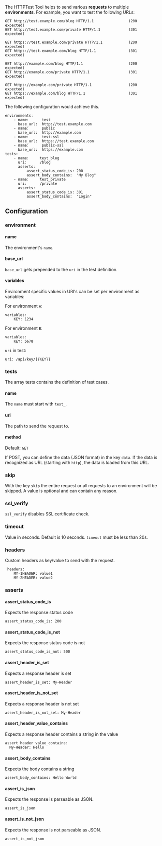 The HTTPTest Tool helps to send various **requests** to multiple **environments**. For example, you want to test the following URLs:

    GET http://test.example.com/blog HTTP/1.1                (200 expected)
    GET http://test.example.com/private HTTP/1.1             (301 expected)
    
    GET https://test.example.com/private HTTP/1.1            (200 expected)
    GET https://test.example.com/blog HTTP/1.1               (301 expected)

    GET http://example.com/blog HTTP/1.1                     (200 expected)
    GET http://example.com/private HTTP/1.1                  (301 expected)
    
    GET https://example.com/private HTTP/1.1                 (200 expected)
    GET https://example.com/blog HTTP/1.1                    (301 expected)

The following configuration would achieve this.

    environments:
        - name:      test
          base_url:  http://test.example.com
        - name:      public
          base_url:  http://example.com
        - name:      test-ssl
          base_url:  https://test.example.com
        - name:      public-ssl
          base_url:  https://example.com
    tests:
        - name:     test_blog
          uri:      /blog
          asserts:
              assert_status_code_is: 200
              assert_body_contains:  "My Blog"
        - name:     test_private
          uri:      /private
          asserts:
              assert_status_code_is: 301
              assert_body_contains:  "Login"

## Configuration

### environment

#### name

The environment's `name`.

#### base_url

`base_url` gets prepended to the `uri` in the test definition.

#### variables

Environment specific values in URI's can be set per environment as variables:

For environment `A`:

    variables:
        KEY: 1234

For environment `B`:

    variables:
        KEY: 5678

`uri` in test:

    uri: /api/key/{{KEY}}

### tests

The array tests contains the definition of test cases.

#### name

The `name` must start with `test_`.

#### uri

The path to send the request to.

#### method

Default: `GET`

If POST, you can define the data (JSON format) in the key `data`. If the data is recognized as URL (starting with `http`), the data is loaded from this URL.

### skip

With the key `skip` the entire request or all requests to an environment will be skipped. A value is optional and can contain any reason.

### ssl_verify

`ssl_verify` disables SSL certificate check.

### timeout

Value in seconds. Default is 10 seconds. `timeout` must be less than 20s.

### headers

Custom headers as key/value to send with the request.

     headers:
        MY-1HEADER: value1
        MY-2HEADER: value2

### asserts

#### assert_status_code_is
Expects the response status code

    assert_status_code_is: 200

#### assert_status_code_is_not
Expects the response status code is not

    assert_status_code_is_not: 500

#### assert_header_is_set
Expects a response header is set

    assert_header_is_set: My-Header

#### assert_header_is_not_set
Expects a response header is not set

    assert_header_is_not_set: My-Header

#### assert_header_value_contains
Expects a response header contains a string in the value

    assert_header_value_contains:
      My-Header: Hello 

#### assert_body_contains
Expects the body contains a string

    assert_body_contains: Hello World

#### assert_is_json
Expects the response is parseable as JSON.

    assert_is_json

#### assert_is_not_json
Expects the response is not parseable as JSON.

    assert_is_not_json
